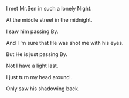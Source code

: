 I met Mr.Sen in such a lonely Night.

At the middle street in the midnight.

I saw him passing By.

And I ‘m sure that He was shot me with his eyes.

But He is just passing By.

Not I have a light last.

I just turn my head around .

Only saw his shadowing back.



<!-- ##{"timestamp":1310279100}## -->
